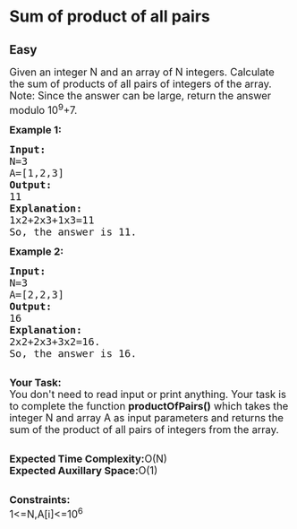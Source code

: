 # Sum of product of all pairs
## Easy
<div class="problems_problem_content__Xm_eO"><p><span style="font-size:18px">Given an integer N and an array of N integers. Calculate the sum of products of all pairs of integers of the array.<br>
Note: Since the answer can be large, return the answer modulo&nbsp;10<sup>9</sup>+7.</span></p>

<p><span style="font-size:18px"><strong>Example 1:</strong></span></p>

<pre><span style="font-size:18px"><strong>Input:</strong>
N=3
A=[1,2,3]
<strong>Output:</strong>
11
<strong>Explanation:</strong>
1x2+2x3+1x3=11
So, the answer is 11.</span></pre>

<p><span style="font-size:18px"><strong>Example 2:</strong></span></p>

<pre><span style="font-size:18px"><strong>Input:</strong>
N=3
A=[2,2,3]
<strong>Output:</strong>
16
<strong>Explanation:</strong>
2x2+2x3+3x2=16.
So, the answer is 16.</span></pre>

<p><br>
<span style="font-size:18px"><strong>Your Task:</strong><br>
You don't need to&nbsp;read input or print anything. Your task is to complete the function <strong>productOfPairs()</strong> which takes the integer N and array A as input parameters and returns the sum of the product of all pairs of integers from the array.</span></p>

<p><br>
<span style="font-size:18px"><strong>Expected Time Complexity:</strong>O(N)<br>
<strong>Expected Auxillary Space:</strong>O(1)</span><br>
&nbsp;</p>

<p><span style="font-size:18px"><strong>Constraints:</strong><br>
1&lt;=N,A[i]&lt;=10<sup>6</sup></span></p>
</div>